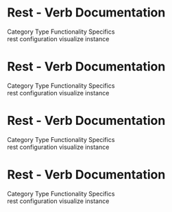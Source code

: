  
# Rest - Verb Documentation
 
Category                  Type                      Functionality             Specifics                
rest                      configuration             visualize                 instance                 
 
# Rest - Verb Documentation
 
Category                  Type                      Functionality             Specifics                
rest                      configuration             visualize                 instance                 
 
# Rest - Verb Documentation
 
Category                  Type                      Functionality             Specifics                
rest                      configuration             visualize                 instance                 
 
# Rest - Verb Documentation
 
Category                  Type                      Functionality             Specifics                
rest                      configuration             visualize                 instance                 
